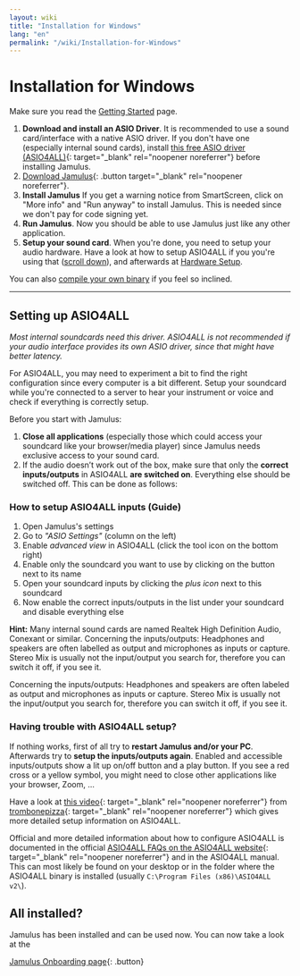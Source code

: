 ```yaml
---
layout: wiki
title: "Installation for Windows"
lang: "en"
permalink: "/wiki/Installation-for-Windows"
---
```


# Installation for Windows
Make sure you read the [Getting Started](Getting-Started) page.
1. **Download and install an ASIO Driver**. It is recommended to use a sound card/interface with a native ASIO driver. If you don't have one (especially internal sound cards), install [this free ASIO driver (ASIO4ALL)](https://www.asio4all.org){: target="_blank" rel="noopener noreferrer"} before installing Jamulus.
1. [Download Jamulus](https://sourceforge.net/projects/llcon/files/latest/download){: .button target="_blank" rel="noopener noreferrer"}.
1. **Install Jamulus** If you get a warning notice from SmartScreen, click on "More info" and "Run anyway" to install Jamulus. This is needed since we don't pay for code signing yet.
1. **Run Jamulus**. Now you should be able to use Jamulus just like any other application.
1. **Setup your sound card**. When you're done, you need to setup your audio hardware. Have a look at how to setup ASIO4ALL if you you're using that ([scroll down](#setting-up-asio4all)), and afterwards at [Hardware Setup](Hardware-Setup).

You can also [compile your own binary](Compiling#windows) if you feel so inclined.

***

## Setting up ASIO4ALL
*Most internal soundcards need this driver. ASIO4ALL is not recommended if your audio interface provides its own ASIO driver, since that might have better latency.*

For ASIO4ALL, you may need to experiment a bit to find the right configuration since every computer is a bit different. Setup your soundcard while you're connected to a server to hear your instrument or voice and check if everything is correctly setup.

Before you start with Jamulus:
1. **Close all applications** (especially those which could access your soundcard like your browser/media player) since Jamulus needs exclusive access to your sound card.
1. If the audio doesn’t work out of the box, make sure that only the **correct inputs/outputs** in ASIO4ALL **are switched on**. Everything else should be switched off. This can be done as follows:

### How to setup ASIO4ALL inputs (Guide)

1. Open Jamulus's settings
1. Go to _"ASIO Settings"_ (column on the left)
1. Enable _advanced view_ in ASIO4ALL (click the tool icon on the bottom right)
1. Enable only the soundcard you want to use by clicking on the button next to its name
1. Open your soundcard inputs by clicking the _plus icon_ next to this soundcard
1. Now enable the correct inputs/outputs in the list under your soundcard and disable everything else

**Hint:** Many internal sound cards are named Realtek High Definition Audio, Conexant or similar. Concerning the inputs/outputs: Headphones and speakers are often labelled as output and microphones as inputs or capture. Stereo Mix is usually not the input/output you search for, therefore you can switch it off, if you see it.

Concerning the inputs/outputs: Headphones and speakers are often labeled as output and microphones as inputs or capture. Stereo Mix is usually not the input/output you search for, therefore you can switch it off, if you see it.

### Having trouble with ASIO4ALL setup?

If nothing works, first of all try to **restart Jamulus and/or your PC**.
Afterwards try to **setup the inputs/outputs again**. Enabled and accessible inputs/outputs show a lit up on/off button and a play button. If you see a red cross or a yellow symbol, you might need to close other applications like your browser, Zoom, ...

Have a look at [this video](https://youtu.be/_GzOsitVgLI){: target="_blank" rel="noopener noreferrer"} from [trombonepizza](https://github.com/trombonepizza){: target="_blank" rel="noopener noreferrer"} which gives more detailed setup information on ASIO4ALL.

Official and more detailed information about how to configure ASIO4ALL is documented in the official [ASIO4ALL FAQs on the ASIO4ALL website](http://www.asio4all.org/faq.html){: target="_blank" rel="noopener noreferrer"} and in the ASIO4ALL manual. This can most likely be found on your desktop or in the folder where the ASIO4ALL binary is installed (usually `C:\Program Files (x86)\ASIO4ALL v2\`).

## All installed?

Jamulus has been installed and can be used now. You can now take a look at the

[Jamulus Onboarding page](Onboarding){: .button}
